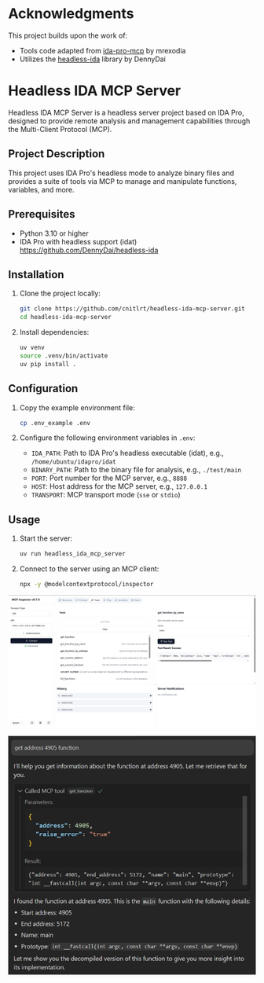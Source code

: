 # Acknowledgments

This project builds upon the work of:
- Tools code adapted from [ida-pro-mcp](https://github.com/mrexodia/ida-pro-mcp) by mrexodia
- Utilizes the [headless-ida](https://github.com/DennyDai/headless-ida) library by DennyDai

# Headless IDA MCP Server

Headless IDA MCP Server is a headless server project based on IDA Pro, designed to provide remote analysis and management capabilities through the Multi-Client Protocol (MCP).

## Project Description

This project uses IDA Pro's headless mode to analyze binary files and provides a suite of tools via MCP to manage and manipulate functions, variables, and more.

## Prerequisites

- Python 3.10 or higher
- IDA Pro with headless support (idat) https://github.com/DennyDai/headless-ida

## Installation

1. Clone the project locally:

   ```bash
   git clone https://github.com/cnitlrt/headless-ida-mcp-server.git 
   cd headless-ida-mcp-server
   ```

2. Install dependencies:

   ```bash
   uv venv 
   source .venv/bin/activate
   uv pip install .
   ```

## Configuration

1. Copy the example environment file:
   ```bash
   cp .env_example .env
   ```

2. Configure the following environment variables in `.env`:

   - `IDA_PATH`: Path to IDA Pro's headless executable (idat), e.g., `/home/ubuntu/idapro/idat`
   - `BINARY_PATH`: Path to the binary file for analysis, e.g., `./test/main`
   - `PORT`: Port number for the MCP server, e.g., `8888`
   - `HOST`: Host address for the MCP server, e.g., `127.0.0.1`
   - `TRANSPORT`: MCP transport mode (`sse` or `stdio`)

## Usage

1. Start the server:
   ```bash
   uv run headless_ida_mcp_server
   ```

2. Connect to the server using an MCP client:
   ```bash
   npx -y @modelcontextprotocol/inspector
   ```
![](./images/pic.png)


![](./images/pic2.png)